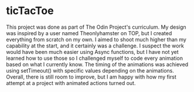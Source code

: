 # ticTacToe

This project was done as part of The Odin Project's curriculum. My design was inspired by a user named Theonlyhamster on TOP, but I created everything from scratch on my own. I aimed to shoot much higher than my capability at the start, and it certainly was a challenge. I suspect the work would have been much easier using Async functions, but I have not yet learned how to use those so I challenged myself to code every animation based on what I currently know. The timing of the animations was achieved using setTimeout() with specific values depending on the animations. Overall, there is still room to improve, but I am happy with how my first attempt at a project with animated actions turned out.
